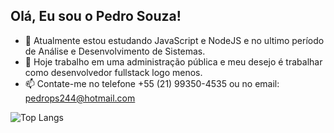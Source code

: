  ##  Olá, Eu sou o Pedro Souza!
- 🌱 Atualmente estou estudando JavaScript e NodeJS e no ultimo período de Análise e Desenvolvimento de Sistemas.
- 🔭 Hoje trabalho em uma administração pública e meu desejo é trabalhar como desenvolvedor fullstack logo menos.
- 📫 Contate-me no telefone +55 (21) 99350-4535 ou no email: pedrops244@hotmail.com

![Top Langs](https://github-readme-stats.vercel.app/api/top-langs/?username=pedrops244&layout=compact)


